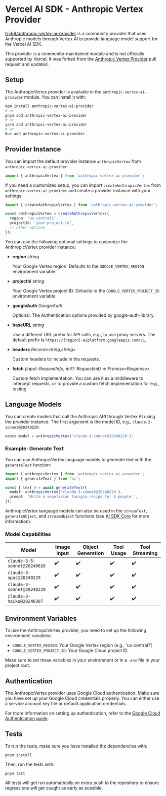 # Vercel AI SDK - Anthropic Vertex Provider

[fry69/anthropic-vertex-ai-provider](https://github.com/nalaso/anthropic-vertex-ai) is a community provider that uses Anthropic models through Vertex AI to provide language model support for the Vercel AI SDK.

This provider is a community-maintained module and is not officially supported by Vercel. It was forked from the [Anthropic Vertex Provider](https://github.com/vercel/ai/pull/2482) pull request and updated.

## Setup

The AnthropicVertex provider is available in the `anthropic-vertex-ai-provider` module. You can install it with:

```bash
npm install anthropic-vertex-ai-provider
# or
pnpm add anthropic-vertex-ai-provider
# or
yarn add anthropic-vertex-ai-provider
# or
bun add anthropic-vertex-ai-provider
```

## Provider Instance

You can import the default provider instance `anthropicVertex` from `anthropic-vertex-ai-provider`:

```ts
import { anthropicVertex } from 'anthropic-vertex-ai-provider';
```

If you need a customized setup, you can import `createAnthropicVertex` from `anthropic-vertex-ai-provider` and create a provider instance with your settings:

```ts
import { createAnthropicVertex } from 'anthropic-vertex-ai-provider';

const anthropicVertex = createAnthropicVertex({
  region: 'us-central1',
  projectId: 'your-project-id',
  // other options
});
```

You can use the following optional settings to customize the AnthropicVertex provider instance:

- **region** _string_

  Your Google Vertex region. Defaults to the `GOOGLE_VERTEX_REGION` environment variable.

- **projectId** _string_

  Your Google Vertex project ID. Defaults to the `GOOGLE_VERTEX_PROJECT_ID` environment variable.

- **googleAuth** _GoogleAuth_

  Optional. The Authentication options provided by google-auth-library.

- **baseURL** _string_

  Use a different URL prefix for API calls, e.g., to use proxy servers.
  The default prefix is `https://{region}-aiplatform.googleapis.com/v1`.

- **headers** _Record&lt;string,string&gt;_

  Custom headers to include in the requests.

- **fetch** _(input: RequestInfo, init?: RequestInit) => Promise&lt;Response&gt;_

  Custom fetch implementation. You can use it as a middleware to intercept requests,
  or to provide a custom fetch implementation for e.g., testing.

## Language Models

You can create models that call the Anthropic API through Vertex AI using the provider instance.
The first argument is the model ID, e.g., `claude-3-sonnet@20240229`:

```ts
const model = anthropicVertex('claude-3-sonnet@20240229');
```

### Example: Generate Text

You can use AnthropicVertex language models to generate text with the `generateText` function:

```ts
import { anthropicVertex } from 'anthropic-vertex-ai-provider';
import { generateText } from 'ai';

const { text } = await generateText({
  model: anthropicVertex('claude-3-sonnet@20240229'),
  prompt: 'Write a vegetarian lasagna recipe for 4 people.',
});
```

AnthropicVertex language models can also be used in the `streamText`, `generateObject`, and `streamObject` functions
(see [AI SDK Core](/docs/ai-sdk-core) for more information).

### Model Capabilities

| Model                        | Image Input         | Object Generation   | Tool Usage          | Tool Streaming      |
| ---------------------------- | ------------------- | ------------------- | ------------------- | ------------------- |
| `claude-3-5-sonnet@20240620` | :heavy_check_mark:  | :heavy_check_mark:  | :heavy_check_mark:  | :heavy_check_mark:  |
| `claude-3-opus@20240229`     | :heavy_check_mark:  | :heavy_check_mark:  | :heavy_check_mark:  | :heavy_check_mark:  |
| `claude-3-sonnet@20240229`   | :heavy_check_mark:  | :heavy_check_mark:  | :heavy_check_mark:  | :heavy_check_mark:  |
| `claude-3-haiku@20240307`    | :heavy_check_mark:  | :heavy_check_mark:  | :heavy_check_mark:  | :heavy_check_mark:  |

## Environment Variables

To use the AnthropicVertex provider, you need to set up the following environment variables:

- `GOOGLE_VERTEX_REGION`: Your Google Vertex region (e.g., 'us-central1')
- `GOOGLE_VERTEX_PROJECT_ID`: Your Google Cloud project ID

Make sure to set these variables in your environment or in a `.env` file in your project root.

## Authentication

The AnthropicVertex provider uses Google Cloud authentication. Make sure you have set up your Google Cloud credentials properly. You can either use a service account key file or default application credentials.

For more information on setting up authentication, refer to the [Google Cloud Authentication guide](https://cloud.google.com/docs/authentication).

## Tests

To run the tests, make sure you have installed the dependencies with:
```shell
pnpm install
```

Then, run the tests with:
```shell
pnpm test
```

All tests will get run automatically on every push to the repository to ensure regressions will get caught as early as possible.